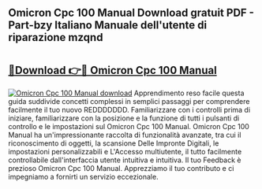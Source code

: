 ## Omicron Cpc 100 Manual Download gratuit PDF - Part-bzy Italiano Manuale dell'utente di riparazione mzqnd

# <h2><a href="http://dfasea1.blite.top/?on=Omicron+Cpc+100+Manual">🔗Download 👉🔴 Omicron Cpc 100 Manual</a></h2>

[![Omicron Cpc 100 Manual download](https://i.imgur.com/lujVjoI.png)](http://dfasea1.blite.top/?on=Omicron+Cpc+100+Manual)
Apprendimento reso facile questa guida suddivide concetti complessi in semplici passaggi per comprendere facilmente il tuo nuovo REDDDDDDD. Familiarizzare con i controlli prima di iniziare, familiarizzare con la posizione e la funzione di tutti i pulsanti di controllo e le impostazioni sul Omicron Cpc 100 Manual. Omicron Cpc 100 Manual ha un'impressionante raccolta di funzionalità avanzate, tra cui il riconoscimento di oggetti, la scansione Delle Impronte Digitali, le impostazioni personalizzabili e L'Accesso multiutente, il tutto facilmente controllabile dall'interfaccia utente intuitiva e intuitiva. Il tuo Feedback è prezioso Omicron Cpc 100 Manual. Apprezziamo il tuo contributo e ci impegniamo a fornirti un servizio eccezionale.
